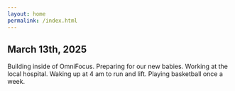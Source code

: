 ```yaml
---
layout: home
permalink: /index.html
---
```


<h2 id="march-13th-2025">March 13th, 2025</h2>
<p>Building inside of OmniFocus. Preparing for our new babies. Working at the local hospital. Waking up at 4 am to run and lift. Playing basketball once a week.</p>